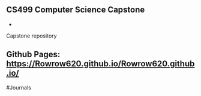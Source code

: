 ## CS499 Computer Science Capstone 
-
Capstone repository 

Github Pages: https://Rowrow620.github.io/Rowrow620.github.io/
---
#Journals
